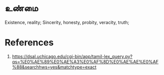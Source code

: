 # உண்மை
Existence, reality; Sincerity, honesty, probity, veracity, truth;


# References
1. https://dsal.uchicago.edu/cgi-bin/app/tamil-lex_query.py?qs=%E0%AE%89%E0%AE%A3%E0%AF%8D%E0%AE%AE%E0%AF%88&searchhws=yes&matchtype=exact
